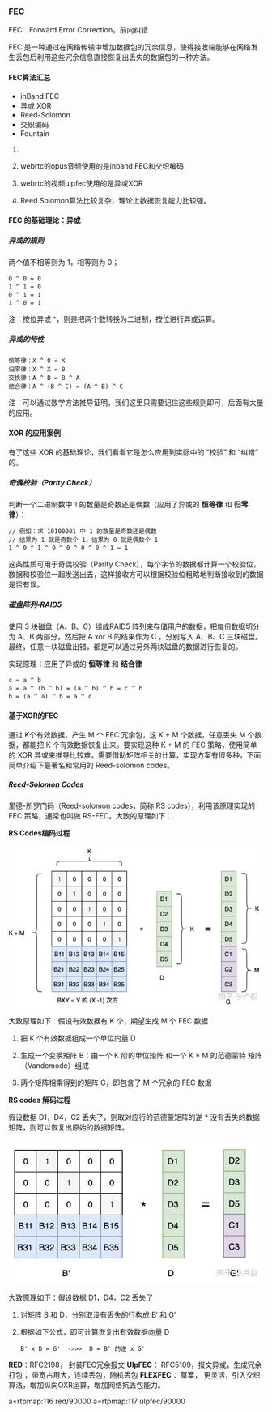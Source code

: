 ### FEC

FEC：Forward Error Correction，前向纠错

FEC 是一种通过在网络传输中增加数据包的冗余信息，使得接收端能够在网络发生丢包后利用这些冗余信息直接恢复出丢失的数据包的一种方法。

#### FEC算法汇总

- inBand FEC
- 异或 XOR
- Reed-Solomon
- 交织编码
- Fountain

1. 

1. webrtc的opus音频使用的是inband FEC和交织编码
2. webrtc的视频ulpfec使用的是异或XOR
3. Reed Solomon算法比较复杂，理论上数据恢复能力比较强。

#### FEC 的基础理论：异或

##### 异或的规则

两个值不相等则为 1，相等则为 0；

```text
0 ^ 0 = 0
1 ^ 1 = 0
0 ^ 1 = 1
1 ^ 0 = 1
```

注：按位异或 ^，则是把两个数转换为二进制，按位进行异或运算。

##### 异或的特性

```text
恒等律：X ^ 0 = X
归零律：X ^ X = 0
交换律：A ^ B = B ^ A
结合律：A ^ (B ^ C) = (A ^ B) ^ C
```

注：可以通过数学方法推导证明，我们这里只需要记住这些规则即可，后面有大量的应用。

#### XOR 的应用案例

有了这些 XOR 的基础理论，我们看看它是怎么应用到实际中的 “校验” 和 “纠错” 的。

##### 奇偶校验（Parity Check）

判断一个二进制数中 1 的数量是奇数还是偶数（应用了异或的 **恒等律** 和 **归零律**）：

```text
// 例如：求 10100001 中 1 的数量是奇数还是偶数
// 结果为 1 就是奇数个 1，结果为 0 就是偶数个 1
1 ^ 0 ^ 1 ^ 0 ^ 0 ^ 0 ^ 0 ^ 1 = 1    
```

这条性质可用于奇偶校验（Parity Check），每个字节的数据都计算一个校验位，数据和校验位一起发送出去，这样接收方可以根据校验位粗略地判断接收到的数据是否有误。

##### 磁盘阵列-RAID5

使用 3 块磁盘（A、B、C）组成RAID5 阵列来存储用户的数据，把每份数据切分为 A、B 两部分，然后把 A xor B 的结果作为 C ，分别写入 A、B、C 三块磁盘。最终，任意一块磁盘出错，都是可以通过另外两块磁盘的数据进行恢复的。

实现原理：应用了异或的 **恒等律** 和 **结合律**

```text
c = a ^ b
a = a ^ (b ^ b) = (a ^ b) ^ b = c ^ b
b = (a ^ a) ^ b = a ^ c
```

#### 基于XOR的FEC

通过 K个有效数据，产生 M 个 FEC 冗余包，这 K + M 个数据，任意丢失 M 个数据，都能把 K 个有效数据恢复出来。要实现这种 K + M 的 FEC 策略，使用简单的 XOR 异或来推导比较难，需要借助矩阵相关的计算，实现方案有很多种，下面简单介绍下最著名和常用的 Reed-solomon codes。

##### Reed-Solomon Codes

里德-所罗门码（Reed-solomon codes，简称 RS codes），利用该原理实现的 FEC 策略，通常也叫做 RS-FEC。大致的原理如下：

**RS Codes编码过程**

![](./../png/RS-FEC编码过程.jpg)

大致原理如下：假设有效数据有 K 个，期望生成 M 个 FEC 数据

1. 把 K 个有效数据组成一个单位向量 D

2. 生成一个变换矩阵 B：由一个 K 阶的单位矩阵 和一个 K * M 的范德蒙特 矩阵（Vandemode）组成

3. 两个矩阵相乘得到的矩阵 G，即包含了 M 个冗余的 FEC 数据

**RS codes 解码过程**

假设数据 D1，D4，C2 丢失了，则取对应行的范德蒙矩阵的逆 * 没有丢失的数据矩阵，则可以恢复出原始的数据矩阵。

![](./../png/RS-FEC解码过程.jpg)

大致原理如下：假设数据 D1，D4，C2 丢失了

1. 对矩阵 B 和 D，分别取没有丢失的行构成 B‘ 和 G’

2. 根据如下公式，即可计算恢复出有效数据向量 D

   ```text
   B' x D = G'  ->>>  D = B' 的逆 x G'
   ```

   

   


**RED**：RFC2198， 封装FEC冗余报文
**UlpFEC**： RFC5109，报文异或，生成冗余打包；
带宽占用大，连续丢包，随机丢包
**FLEXFEC**： 草案， 更灵活，引入交织算法，增加纵向OXR运算，增加网络抗丢包能力。


a=rtpmap:116 red/90000
a=rtpmap:117 ulpfec/90000  
